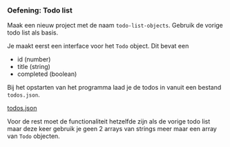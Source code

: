 ### Oefening: Todo list

Maak een nieuw project met de naam `todo-list-objects`. Gebruik de vorige todo list als basis.

Je maakt eerst een interface voor het `Todo` object. Dit bevat een

* id (number)
* title (string)
* completed (boolean)

Bij het opstarten van het programma laad je de todos in vanuit een bestand `todos.json`.

[todos.json](todos.json)

Voor de rest moet de functionaliteit hetzelfde zijn als de vorige todo list maar deze keer gebruik je geen 2 arrays van strings meer maar een array van `Todo` objecten.
